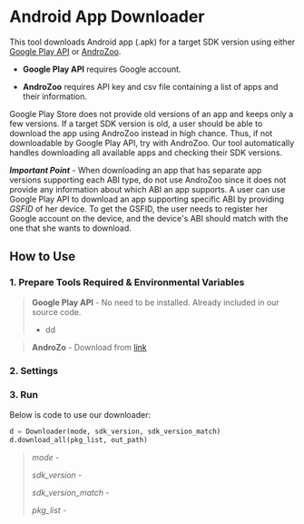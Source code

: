 # Android App Downloader
This tool downloads Android app (.apk) for a target SDK version using either [Google Play API](https://github.com/NoMore201/googleplay-api) or [AndroZoo](https://androzoo.uni.lu/).

- **Google Play API** requires Google account. 

- **AndroZoo** requires API key and csv file containing a list of apps and their information.

Google Play Store does not provide old versions of an app and keeps only a few versions. If a target SDK version is old, a user should be able to download the app using AndroZoo instead in high chance. Thus, if not downloadable by Google Play API, try with AndroZoo. Our tool automatically handles downloading all available apps and checking their SDK versions.

**_Important Point_** - When downloading an app that has separate app versions supporting each ABI type, do not use AndroZoo since it does not provide any information about which ABI an app supports. A user can use Google Play API to download an app supporting specific ABI by providing _GSFID_ of her device. To get the GSFID, the user needs to register her Google account on the device, and the device's ABI should match with the one that she wants to download. 


## How to Use


### 1. Prepare Tools Required & Environmental Variables
> **Google Play API** - No need to be installed. Already included in our source code. 
>  - dd

> **AndroZo** - Download from [link](https://androzoo.uni.lu/api_doc)

### 2. Settings


### 3. Run
Below is code to use our downloader:
```python
d = Downloader(mode, sdk_version, sdk_version_match)
d.download_all(pkg_list, out_path)
```
> _mode_ - 
>
> _sdk_version_ - 
>
> _sdk_version_match_ - 
>
> _pkg_list_ - 
> 
